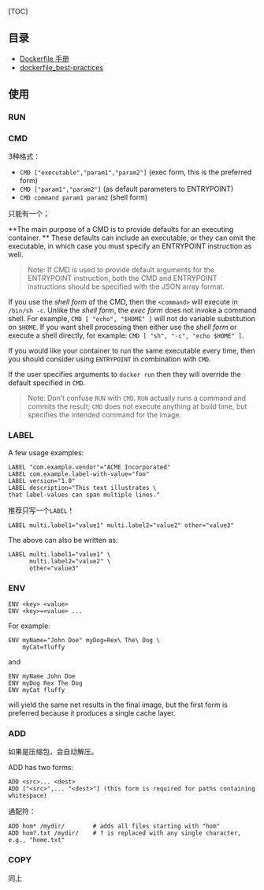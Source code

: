 [TOC]

## 目录

- [Dockerfile 手册](https://docs.docker.com/engine/reference/builder/)
- [dockerfile_best-practices](https://docs.docker.com/engine/userguide/eng-image/dockerfile_best-practices/)


## 使用

### RUN

### CMD

3种格式：
- `CMD ["executable","param1","param2"]` (exec form, this is the preferred form)
- `CMD ["param1","param2"]` (as default parameters to ENTRYPOINT)
- `CMD command param1 param2` (shell form)


只能有一个；

**The main purpose of a CMD is to provide defaults for an executing container. **
These defaults can include an executable, or they can omit the executable, in which case you must specify an ENTRYPOINT instruction as well.


> Note: If CMD is used to provide default arguments for the ENTRYPOINT instruction, both the CMD and ENTRYPOINT instructions should be specified with the JSON array format.


If you use the *shell form* of the CMD, then the `<command>` will execute in `/bin/sh -c`.
Unlike the *shell form*, the *exec form* does not invoke a command shell. 
For example, `CMD [ "echo", "$HOME" ]` will not do variable substitution on `$HOME`. If you want shell processing then either use the *shell form* or execute a shell directly, for example: `CMD [ "sh", "-c", "echo $HOME" ]`. 


If you would like your container to run the same executable every time, then you should consider using `ENTRYPOINT` in combination with `CMD`. 


If the user specifies arguments to `docker run` then they will override the default specified in `CMD`.


> Note: Don’t confuse `RUN` with `CMD`. `RUN` actually runs a command and commits the result; `CMD` does not execute anything at build time, but specifies the intended command for the image.


### LABEL

A few usage examples:

```
LABEL "com.example.vendor"="ACME Incorporated"
LABEL com.example.label-with-value="foo"
LABEL version="1.0"
LABEL description="This text illustrates \
that label-values can span multiple lines."
```

推荐只写一个`LABEL`！

```
LABEL multi.label1="value1" multi.label2="value2" other="value3"
```

The above can also be written as:

```
LABEL multi.label1="value1" \
      multi.label2="value2" \
      other="value3"
```

### ENV

```
ENV <key> <value>
ENV <key>=<value> ...
```

For example:

```
ENV myName="John Doe" myDog=Rex\ The\ Dog \
    myCat=fluffy
```

and

```
ENV myName John Doe
ENV myDog Rex The Dog
ENV myCat fluffy
```

will yield the same net results in the final image, but the first form is preferred because it produces a single cache layer.

### ADD

如果是压缩包，会自动解压。

ADD has two forms:

```
ADD <src>... <dest>
ADD ["<src>",... "<dest>"] (this form is required for paths containing whitespace)
```

通配符：

```
ADD hom* /mydir/        # adds all files starting with "hom"
ADD hom?.txt /mydir/    # ? is replaced with any single character, e.g., "home.txt"
```

### COPY

同上




